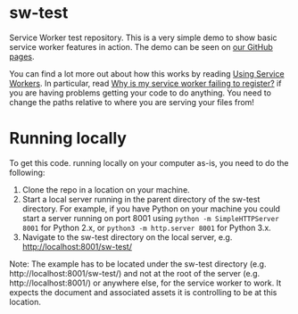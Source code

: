 # sw-test

Service Worker test repository. This is a very simple demo to show basic service worker features in action. The demo can be seen on [our GitHub pages](https://mdn.github.io/sw-test/).

You can find a lot more out about how this works by reading [Using Service Workers](https://developer.mozilla.org/en-US/docs/Web/API/Service_Worker_API/Using_Service_Workers).
In particular, read [Why is my service worker failing to register?](https://developer.mozilla.org/en-US/docs/Web/API/Service_Worker_API/Using_Service_Workers#Why_is_my_service_worker_failing_to_register)
if you are having problems getting your code to do anything. You need to change the paths relative to where you are serving your files from!

# Running locally

To get this code. running locally on your computer as-is, you need to do the following:

1. Clone the repo in a location on your machine.
2. Start a local server running in the parent directory of the sw-test directory. For example, if you have Python on your machine you could start a server running on port 8001 using `python -m SimpleHTTPServer 8001` for Python 2.x, or `python3 -m http.server 8001` for Python 3.x.
3. Navigate to the sw-test directory on the local server, e.g. [http://localhost:8001/sw-test/](http://localhost:8001/sw-test/)

Note: The example has to be located under the sw-test directory (e.g. http://localhost:8001/sw-test/) and not at the root of the server (e.g. http://localhost:8001/) or anywhere else, for the service worker to work. It expects the document and associated assets it is controlling to be at this location.